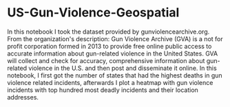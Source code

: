 # US-Gun-Violence-Geospatial
In this notebook I took the dataset provided by gunviolencearchive.org. From the organization's description:
Gun Violence Archive (GVA) is a not for profit corporation formed in 2013 to provide free online public access to accurate information about gun-related violence in the United States. GVA will collect and check for accuracy, comprehensive information about gun-related violence in the U.S. and then post and disseminate it online.
In this notebook, I first got the number of states that had the highest deaths in gun violence related incidents, afterwards I plot a heatmap with gun violence incidents with top hundred most deadly incidents and their location addresses.

